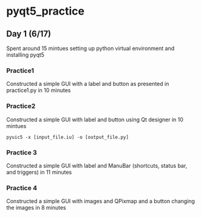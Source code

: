 # pyqt5_practice


## Day 1 (6/17)
Spent around 15 mintues setting up python virtual environment and installing pyqt5

### Practice1
Constructed a simple GUI with a label and button as presented in practice1.py in 10 minutes

### Practice2
Constructed a simple GUI with label and button using Qt designer in 10 mintues
```
pyuic5 -x [input_file.iu] -o [output_file.py]
```

### Practice 3
Constructed a simple GUI with label and ManuBar (shortcuts, status bar, and triggers) in 11 minutes

### Practice 4
Constructed a simple GUI with images and QPixmap and a button changing the images in 8 minutes